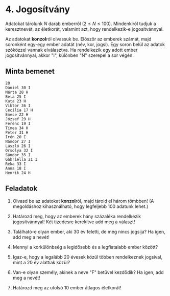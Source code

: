 # 4. Jogosítvány

Adatokat tárolunk $N$ darab emberről $(2\leq N \leq 100)$. Mindenkiről tudjuk a keresztnevét, az életkorát, valamint azt, hogy rendelkezik-e jogosítvánnyal.

Az adatokat **konzol**ról olvassuk be. Először az emberek számát, majd soronként egy-egy ember adatát (név, kor, jogsi). Egy soron belül az adatok szóközzel vannak elválasztva. Ha rendelkezik egy adott ember jogosítvánnyal, akkor "I", különben "N" szerepel a sor végén.

## Minta bemenet
```
20
Dániel 30 I
Márta 28 H
Béla 25 I
Kata 23 H
Viktor 36 I
Cecília 17 H
Emese 22 H
József 29 H
Ferenc 19 I
Tímea 34 H
Péter 31 H
Irén 20 I
Nándor 27 I
László 26 I
Orsolya 32 I
Sándor 35 I
Gabriella 21 I
Réka 33 I
Anna 18 I
Henrik 24 H
```

## Feladatok

1. Olvasd be az adatokat **konzol**ról, majd tárold el három tömbben! (A megoldáshoz kihasználható, hogy legfeljebb 100 adatunk lehet.)

2. Határozd meg, hogy az emberek hány százaléka rendelkezik jogosítvánnyal! Két tizedesre kerekítve add meg a választ!

3. Található-e olyan ember, aki 30 év feletti, de még nincs jogsija? Ha igen, add meg a nevét!

4. Mennyi a korkülönbség a legidősebb és a legfiatalabb ember között?

5. Igaz-e, hogy a legalább 20 évesek közül többen rendelkeznek jogsival, mint a 20 év alattiak közül?

6. Van-e olyan személy, akinek a neve "F" betűvel kezdődik? Ha igen, add meg a nevét!

7. Határozd meg az utolsó 10 ember átlagos életkorát!

